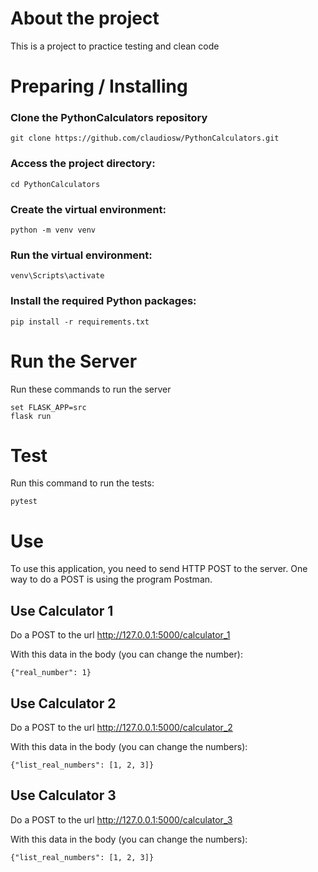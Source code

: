# About the project
This is a project to practice testing and clean code
# Preparing / Installing

### Clone the PythonCalculators repository
```
git clone https://github.com/claudiosw/PythonCalculators.git
```

### Access the project directory:
```
cd PythonCalculators
```

### Create the virtual environment:
```
python -m venv venv

```

### Run the virtual environment:
```
venv\Scripts\activate

```

### Install the required Python packages:
```
pip install -r requirements.txt
```

# Run the Server 

Run these commands to run the server

```
set FLASK_APP=src
flask run
```

# Test
Run this command to run the tests:

```
pytest
```

# Use
To use this application, you need to send HTTP POST to the server. One way to do a POST is using the program Postman.
## Use Calculator 1

Do a POST to the url http://127.0.0.1:5000/calculator_1

With this data in the body (you can change the number):
```
{"real_number": 1}
```

## Use Calculator 2

Do a POST to the url http://127.0.0.1:5000/calculator_2

With this data in the body (you can change the numbers):
```
{"list_real_numbers": [1, 2, 3]}
```
## Use Calculator 3

Do a POST to the url http://127.0.0.1:5000/calculator_3

With this data in the body (you can change the numbers):
```
{"list_real_numbers": [1, 2, 3]}
```